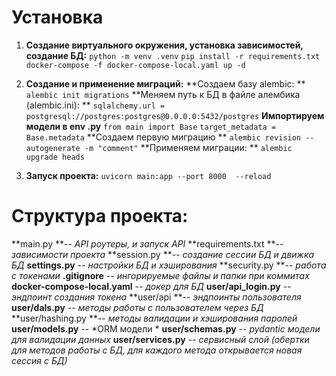 # Установка
1. **Создание виртуального окружения, установка зависимостей, создание БД:**
    `python -m venv .venv`
    `pip install -r requirements.txt`
    `docker-compose -f docker-compose-local.yaml up -d`

2. **Создание и применение миграций:**
**Создаем базу alembic: **
`alembic init migrations`
**Меняем путь к БД в файле алембика (alembic.ini): **
`sqlalchemy.url = postgresql://postgres:postgres@0.0.0.0:5432/postgres`
**Импортируем модели в env .py**
`from main import Base`
`target_metadata = Base.metadata`
**Создаем первую миграцию **
`alembic revision --autogenerate -m "comment"`
**Применяем миграции: **
`alembic upgrade heads`

3. **Запуск проекта:**
`uvicorn main:app --port 8000  --reload`

# Структура проекта:
**main.py **-- *API роутеры, и запуск API*
**requirements.txt **-- *зависимости проекта*
**session.py **-- *создание сессии БД и движка БД*
**settings.py** -- *настройки БД и хэширования*
**security.py **-- *работа с токенами*
**.gitignore** -- *ингорируемые файлы и папки при коммитах*
**docker-compose-local.yaml** -- *докер для БД*
**user/api_login.py** -- *эндпоинт создания токена*
**user/api **-- *эндпоинты пользователя*
**user/dals.py** -- *методы работы с пользователем через БД*
**user/hashing.py **-- *методы валидации и хэширования паролей*
**user/models.py** -- *ORM модели *
**user/schemas.py** -- *pydantic модели для валидации данных*
**user/services.py** -- *сервисный слой (обертки для методов работы с БД,
для каждого метода открывается новая сессия с БД)*